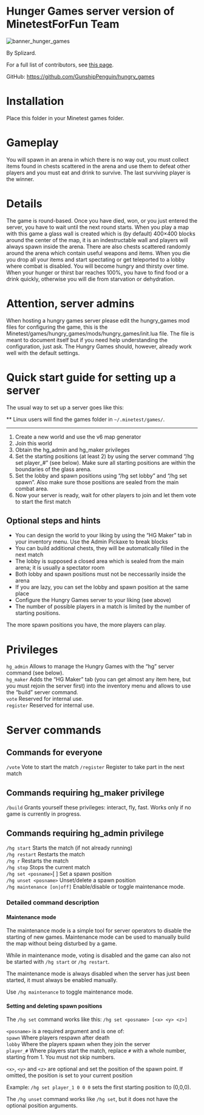 Hunger Games server version of MinetestForFun Team
===================

![banner_hunger_games](http://i.imgur.com/hXYmXpF.png)

By Splizard.

For a full list of contributors, see [this page](https://github.com/Splizard/hungry_games/graphs/contributors).

GitHub: https://github.com/GunshipPenguin/hungry_games

Installation
============

Place this folder in your Minetest games folder.

Gameplay
========

You will spawn in an arena in which there is no way out, you must collect items
found in chests scattered in the arena and use them to defeat other players and
you must eat and drink to survive. The last surviving player is the winner.

Details
=======

The game is round-based. Once you have died, won, or you just entered the
server, you have to wait until the next round starts. When you play a map with
this game a glass wall is created which is (by default) 400×400 blocks around
the center of the map, it is an indestructable wall and players will always
spawn inside the arena. There are also chests scattered randomly around the
arena which contain useful weapons and items. When you die you drop all your
items and start spectating or get teleported to a lobby where combat is
disabled. You will become hungry and thirsty over time. When your hunger or
thirst bar reaches 100%, you have to find food or a drink quickly, otherwise
you will die from starvation or dehydration.

Attention, server admins
========================

When hosting a hungry games server please edit the hungry_games mod files for configuring
the game, this is the Minetest/games/hungry_games/mods/hungry_games/init.lua file. The file is meant to document itself but if you need help understanding the configuration, just ask.
The Hungry Games should, however, already work well with the default settings.

Quick start guide for setting up a server
=========================================

The usual way to set up a server goes like this:


** Linux users will find the games folder in `~/.minetest/games/`.

________________________________________________________________________________

1. Create a new world and use the v6 map generator
2. Join this world
3. Obtain the hg_admin and hg_maker privileges
4. Set the starting positions (at least 2) by using the server command “/hg set player_#” (see below).
   Make sure all starting positions are within the boundaries of the glass arena.
5. Set the lobby and spawn positions using “/hg set lobby” and “/hg set spawn”.
   Also make sure those positions are sealed from the main combat area.
6. Now your server is ready, wait for other players to join and let them vote to start the first match

Optional steps and hints
------------------------

- You can design the world to your liking by using the “HG Maker” tab in your inventory menu. Use the Admin Pickaxe to break blocks
- You can build additional chests, they will be automatically filled in the next match
- The lobby is supposed a closed area which is sealed from the main arena; it is usually a spectator room
- Both lobby and spawn positions must not be neccessarily inside the arena
- If you are lazy, you can set the lobby and spawn position at the same place
- Configure the Hungry Games server to your liking (see above)
- The number of possible players in a match is limited by the number of starting positions.

The more spawn positions you have, the more players can play.


Privileges
==========

`hg_admin`    Allows to manage the Hungry Games with the “hg” server command (see below).  
`hg_maker`    Adds the “HG Maker” tab (you can get almost any item here, but you
              must rejoin the server first) into the inventory menu and allows
              to use the “build” server command.  
`vote`        Reserved for internal use.  
`register`    Reserved for internal use.

Server commands
===============

Commands for everyone
---------------------

`/vote`        Vote to start the match
`/register`    Register to take part in the next match

Commands requiring hg_maker privilege
-------------------------------------

`/build`    Grants yourself these privileges: interact, fly, fast. Works only if no game is currently in progress.

Commands requiring hg_admin privilege
-------------------------------------

`/hg start`                         Starts the match (if not already running)  
`/hg restart`                       Restarts the match  
`/hg r`                             Restarts the match  
`/hg stop`                          Stops the current match  
`/hg set <posname>`[<x> <y> <z>]    Set a spawn position  
`/hg unset <posname>`               Unset/delete a spawn position  
`/hg maintenance [on|off]`          Enable/disable or toggle maintenance mode.  


### Detailed command description

#### Maintenance mode

The maintenance mode is a simple tool for server operators to disable the starting of new games.
Maintenance mode can be used to manually build the map without being disturbed by a game.

While in maintenance mode, voting is disabled and the game can also not be started with `/hg start` or `/hg restart`.

The maintenance mode is always disabled when the server has just been started, it must always be enabled manually.

Use `/hg maintenance` to toggle maintenance mode.

#### Setting and deleting spawn positions

The `/hg set` command works like this: `/hg set <posname> [<x> <y> <z>]`

`<posname>`    is a required argument and is one of:  
`spawn`        Where players respawn after death  
`lobby`        Where the players spawn when they join the server  
`player_#`     Where players start the match, replace `#` with a whole number,
               starting from 1. You must not skip numbers.

`<x>`, `<y>` and `<z>` are optional and set the position of the spawn point. If omitted, the position is set to your current position

Example: `/hg set player_1 0 0 0` sets the first starting position to (0,0,0).

The `/hg unset` command works like `/hg set`, but it does not have the optional position arguments.
